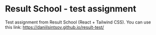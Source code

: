 # Result School - test assignment

Test assignment from Result School (React + Tailwind CSS). You can use this
link: https://daniilsintsov.github.io/result-test/
